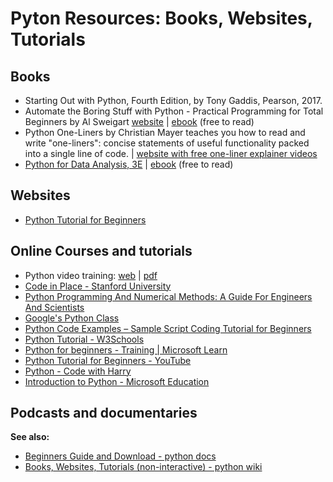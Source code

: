 # Pyton Resources: Books, Websites, Tutorials
  
## Books

- Starting Out with Python, Fourth Edition, by Tony Gaddis, Pearson, 2017.
- Automate the Boring Stuff with Python - Practical Programming for Total Beginners by Al Sweigart [website](https://www.amazon.com/gp/product/1593275994/) \| [ebook](https://automatetheboringstuff.com/) (free to read)
- Python One-Liners by Christian Mayer teaches you how to read and write "one-liners": concise statements of useful functionality packed into a single line of code. \| [website with free one-liner explainer videos](https://pythononeliners.com/)
- [Python for Data Analysis, 3E](https://amzn.to/3DyLaJc) \| [ebook](https://wesmckinney.com/book) (free to read)
  
## Websites

- [Python Tutorial for Beginners ](index.md)

## Online Courses and tutorials

- Python video training: [web](video-training-python.md) \| [pdf](video-training-python.pdf)
- [Code in Place - Stanford University](https://codeinplace.stanford.edu)
- [Python Programming And Numerical Methods: A Guide For Engineers And Scientists](https://pythonnumericalmethods.berkeley.edu/notebooks/Index.html)
- [Google's Python Class](https://developers.google.com/edu/python)
- [Python Code Examples – Sample Script Coding Tutorial for Beginners](https://www.freecodecamp.org/news/python-code-examples-sample-script-coding-tutorial-for-beginners/)
- [Python Tutorial - W3Schools](https://www.w3schools.com/python/)
- [Python for beginners - Training \| Microsoft Learn](https://learn.microsoft.com/en-us/training/paths/beginner-python/)
- [Python Tutorial for Beginners - YouTube](https://bit.ly/3z9744q)
- [Python - Code with Harry](https://www.codewithharry.com/tutorial/python/)
- [Introduction to Python - Microsoft Education](https://vscodeedu.com/courses/intro-to-python)

## Podcasts and documentaries

**See also:**

- [Beginners Guide and Download - python docs](https://wiki.python.org/moin/BeginnersGuide/NonProgrammers)
- [Books, Websites, Tutorials (non-interactive) - python wiki](https://wiki.python.org/moin/BeginnersGuide/Programmers)
